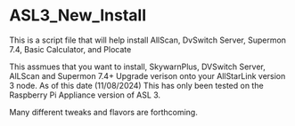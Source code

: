 # ASL3_New_Install
This is a script file that will help install AllScan, DvSwitch Server, Supermon 7.4, Basic Calculator, and Plocate

This assmues that you want to install, SkywarnPlus, DVSwitch Server, AlLScan and Supermon 7.4+ Upgrade verison onto your AllStarLink version 3 node. As of this date (11/08/2024) This has only been tested on the Raspberry Pi Appliance version of ASL 3.

Many different tweaks and flavors are forthcoming.
